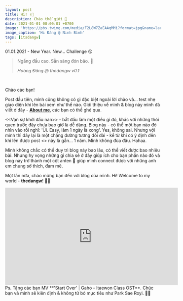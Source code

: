 ```yaml
---
layout: post
title: Hi! ✌🏻
description: Chào thế giới 💫
date: 2021-01-01 00:00:01 +0700
image: 'https://pbs.twimg.com/media/F2L8W7ZaEAAqMMi?format=jpg&name=large'
image_caption: 'Hi Đăng @ Ninh Bình'
tags: [itsdangw]
---
```

01.01.2021 - New Year. New... Challenge 😗

> Ngẩng đầu cao. Sẵn sàng đón bão. 🍃
>
> <cite>Hoàng Đăng @ thedangw v0.1</cite>
<br>

Chào các bạn!

Post đầu tiên, mình cũng không có gì đặc biệt ngoài lời chào và... test nhẹ giao diện khi lên bài xem như thế nào. Giới thiệu về mình & blog này mình đã viết ở đây - **[About me](/about/)**, các bạn có thể ghé qua.

<<Vạn sự khởi đầu nan>> - bắt đầu làm một điều gì đó, khác với những thói quen trước đây chưa bao giờ là dễ dàng. Blog này - có thể một bạn nào đó nhìn vào rồi nghĩ: 'Ùi. Easy, làm 1 ngày là xong'. Yes, không sai. Nhưng với mình thì đây lại là một chặng đường tương đối dài - kể từ khi có ý định đến khi lên được post <<Hello World>> này là gần... 1 năm. Mình không đùa đâu. Hahaa. 

Mình không chắc có thể duy trì blog này bao lâu, có thể viết được bao nhiêu bài. Nhưng hy vọng những gì chia sẻ ở đây giúp ích cho bạn phần nào đó và blog này trở thành một cột anten 🗼 giúp mình connect được với những anh em chung sở thích, đam mê.

Một lần nữa, chào mừng bạn đến với blog của mình. Hi! Welcome to my world - **thedangw**! ✌🏻
<br>

<iframe width="560" height="315" src="https://www.youtube.com/embed/O0StKlRHVeE" title="YouTube video player" frameborder="0" allow="accelerometer; autoplay; clipboard-write; encrypted-media; gyroscope; picture-in-picture; web-share" allowfullscreen></iframe>
<br>
Ps. Tặng các bạn MV **'Start Over' | Gaho - Itaewon Class OST**. Chúc bạn và mình sẽ kiên định & không từ bỏ mục tiêu như Park Sae Royi. 💪🏻


